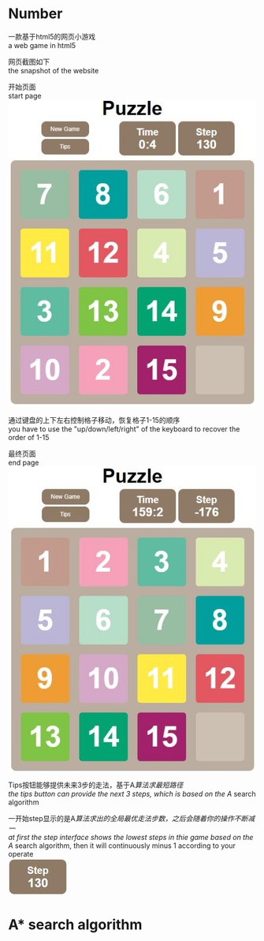 # Number
一款基于html5的网页小游戏  
a web game in html5  

网页截图如下  
the snapshot of the website  

开始页面  
start page  
![image](https://github.com/chenhuaizhen/Number/raw/master/image/1.jpg)

通过键盘的上下左右控制格子移动，恢复格子1-15的顺序  
you have to use the "up/down/left/right" of the keyboard to recover the order of 1-15  

最终页面  
end page  
![image](https://github.com/chenhuaizhen/Number/raw/master/image/2.jpg)

Tips按钮能够提供未来3步的走法，基于A*算法求最短路径  
the tips button can provide the next 3 steps, which is based on the A* search algorithm   

一开始step显示的是A*算法求出的全局最优走法步数，之后会随着你的操作不断减一    
at first the step interface shows the lowest steps in thie game based on the A* search algorithm, then it will continuously minus 1 according to your operate     
![image](https://github.com/chenhuaizhen/Number/raw/master/image/3.jpg)

# A* search algorithm
